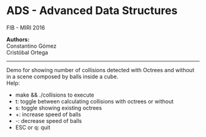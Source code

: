 ADS - Advanced Data Structures   
==  

FIB - MIRI 2016


**Authors:**  
Constantino Gómez  
Cristóbal Ortega  

----
Demo for showing number of collisions detected with Octrees and without in a
scene composed by balls inside a cube.  
Help:
- make && ./collisions to execute
- t: toggle between calculating collisions with octrees or without
- s: toggle showing existing octrees
- +: increase speed of balls
- -: decrease speed of balls
- ESC or q: quit
